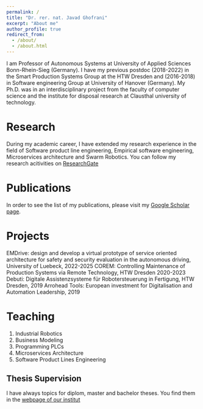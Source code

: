 ```yaml
---
permalink: /
title: "Dr. rer. nat. Javad Ghofrani"
excerpt: "About me"
author_profile: true
redirect_from: 
  - /about/
  - /about.html
---
```



I am Professor of Autonomous Systems at University of Applied Sciences Bonn-Rhein-Sieg (Germany). I have my previous postdoc (2018-2022) in the Smart Production Systems Group at the HTW Dresden and (2016-2018) in Software engineering Group at University of Hanover (Germany). My Ph.D. was in an interdisciplinary project from the faculty of computer science and the institute for disposal research at Clausthal university of technology.

Research 
======
During my academic career, I have extended my research experience in the field of Software product line engineering, Empirical software engineering, Microservices architecture and Swarm Robotics. You can follow my research acitivities on [ResearchGate](https://www.researchgate.net/profile/Javad_Ghofrani) 


Publications 
======
In order to see  the list of my publications, please visit my [Google Scholar page](https://scholar.google.de/citations?user=OkG7y0IAAAAJ&hl=de).


Projects
======
EMDrive: design and develop a virtual prototype of service oriented architecture for safety and security evaluation in the autonomous driving, University of Luebeck, 2022-2025 
COREM: Controlling Maintenance of Production Systems via Remote Technology, HTW Dresden 2020-2023
Debuti: Digitale Assistenzsysteme für Robotersteuerung in Fertigung, HTW Dresden, 2019
Arrohead Tools: European investment for Digitalisation and Automation Leadership, 2019 


Teaching
======
1. Industrial Robotics 
2. Business Modeling
3. Programming PLCs 
4. Microservices Architecture 
5. Software Product Lines Engineering 


Thesis Supervision
------
I have always topics for diplom, master and bachelor theses. You find them in the [webpage of our institut](https://www.iti.uni-luebeck.de/lehre/abschlussarbeiten-praktika-projekte.html) 


